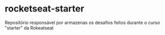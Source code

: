 # rocketseat-starter
 Repositório responsável por armazenas os desafios feitos durante o curso "starter" da Rokeatseat
